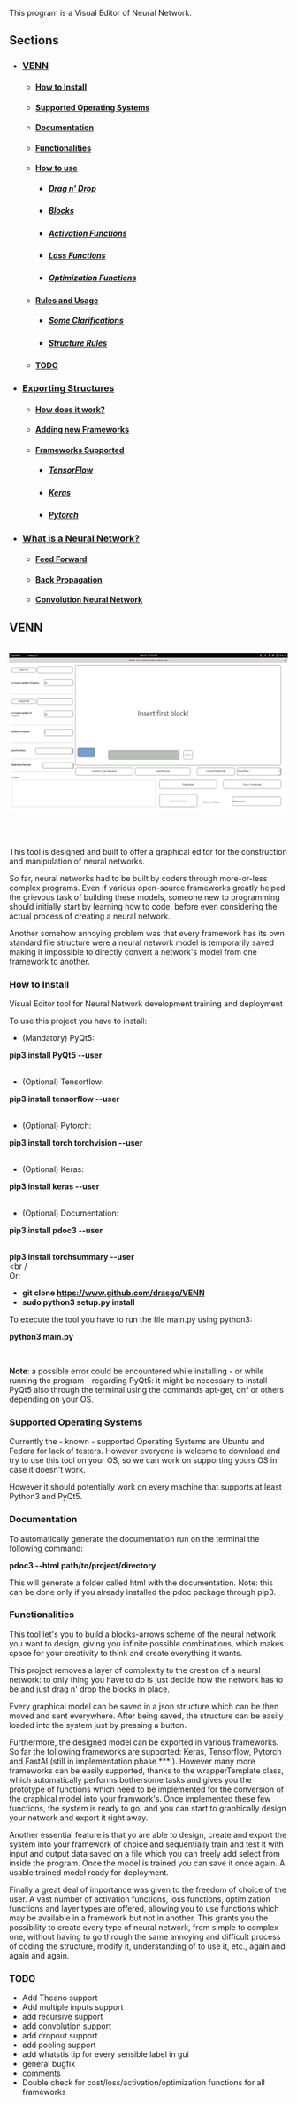 This program is a Visual Editor of Neural Network.


## Sections

* ### [VENN](#VENN)
    * #### [How to Install](#install)
    * #### [Supported Operating Systems](#ossupport)
    * #### [Documentation](#documentation)
    * #### [Functionalities](#funcs)
    * #### <a href="Manual/HOWTO.md#howto">How to use</a>
      * ##### <a href="Manual/HOWTO.md#dragdrop">Drag n' Drop</a>
      * ##### <a href="Manual/HOWTO.md#blocks">Blocks</a>
      * ##### <a href="Manual/HOWTO.md#archs">Activation Functions</a>
      * ##### <a href="Manual/HOWTO.md#loss">Loss Functions</a>
      * ##### <a href="Manual/HOWTO.md#optim">Optimization Functions</a>
    * #### <a href="Manual/rules.md#rules">Rules and Usage</a>
      * ##### <a href="Manual/rules.md/structClar">Some Clarifications</a>
      * ##### <a href="Manual/rules.md/structRules">Structure Rules</a>
    * #### [TODO](#todo)
* ### <a href="Manual/frameworks.md#frames">Exporting Structures</a>
    * #### <a href="Manual/frameworks.md#framehowto">How does it work?</a>
    * #### <a href="Manual/frameworks.md#otherframes">Adding new Frameworks</a>
    * #### <a href="Manual/framework.md#framesupp">Frameworks Supported</a>
      * ##### <a href="Manual/frameworks.md#tensor">TensorFlow</a>
      * ##### <a href="Manual/frameworks.md#keras">Keras</a>
      * ##### <a href="Manual/frameworks.md#pytorch">Pytorch</a>
* ### <a href="Manual/neuralnetwork.md#whatis">What is a Neural Network?</a>
    * #### <a href="Manual/neuralnetwork.md#feedfor">Feed Forward</a>
    * #### <a href="Manual/neuralnetwork.md#backprop">Back Propagation</a>
    * #### <a href="Manual/neuralnetwork.md#cnn">Convolution Neural Network</a>


## <a name="VENN"></a> VENN


<br />
<img src="Manual/Images/VENN.jpg" />

<br /><br />

This tool is designed and built to offer a graphical editor for the construction and manipulation of neural networks.

So far, neural networks had to be built by coders through more-or-less complex programs. Even if various open-source frameworks greatly helped the grievous task of building these models, someone new to programming should initially start by learning how to code, before even considering  the actual process of creating a neural network.

Another somehow annoying problem was that every framework has its own standard file structure were a neural network model is temporarily saved making it impossible to directly convert a network's model from one framework to another.


### <a name="install"></a>How to Install


Visual Editor tool for Neural Network development training and deployment

To use this project you have to install:

- (Mandatory) PyQt5:

<b>pip3 install PyQt5 --user</b>
<br /><br />
- (Optional) Tensorflow:

<b>pip3 install tensorflow --user</b>
<br /><br />
- (Optional) Pytorch:

<b>pip3 install torch torchvision --user</b>
<br /><br />
- (Optional) Keras:

<b>pip3 install keras --user</b>
<br /><br />
- (Optional) Documentation:

<b>pip3 install pdoc3 --user</b>
<br /><br />

<b>pip3 install torchsummary --user</b>
<br /><br /<br />
Or:

- <b>git clone https://www.github.com/drasgo/VENN</b>
- <b>sudo python3 setup.py install</b>


To execute the tool you have to run the file main.py using python3:

<b>python3 main.py</b>

<br />

<b>Note</b>: a possible error could be encountered while installing - or while running the program - regarding PyQt5: it might be necessary to install PyQt5 also through the terminal using the commands apt-get, dnf or others depending on your OS.


### <a name="ossupport"></a>Supported Operating Systems


Currently the - known - supported Operating Systems are Ubuntu and Fedora for lack of testers. However everyone is welcome to download and try to use this tool on your OS, so we can work on supporting yours OS in case it doesn't work.

However it should potentially work on every machine that supports at least Python3 and PyQt5.


### <a name="documentation"></a> Documentation


To automatically generate the documentation run on the terminal the following command:

<b>pdoc3 --html path/to/project/directory</b>

This will generate a folder called html with the documentation. Note: this can be done only if you already installed the pdoc package through pip3.


### <a name="funcs"></a> Functionalities


This tool let's you to build a blocks-arrows scheme of the neural network you want to design, giving you infinite possible combinations, which makes space for your creativity to think and create everything it wants.

This project removes a layer of complexity to the creation of a neural network: to only thing you have to do is just decide how the network has to be and just drag n' drop the blocks in place.

Every graphical model can be saved in a json structure which can be then moved and sent everywhere. After being saved, the structure can be easily loaded into the system just by pressing a button.


Furthermore, the designed model can be exported in various frameworks. So far the following frameworks are supported: Keras, Tensorflow, Pytorch and FastAI (still in implementation phase *** ). However many more frameworks can be easily supported, thanks to the wrapperTemplate class, which automatically performs bothersome tasks and gives you the prototype of functions which need to be implemented for the conversion of the graphical model into your framwork's. Once implemented these few functions, the system is ready to go, and you can start to graphically design your network and export it right away.

Another essential feature is that yo are able to design, create and export the system into your framework of choice and sequentially train and test it with input and output data saved on a file which you can freely add select from inside the program. Once the model is trained you can save it once again. A usable trained model ready for deployment.

Finally a great deal of importance was given to the freedom of choice of the user. A vast number of activation functions, loss functions, optimization functions and layer types are offered, allowing you to use functions which may be available in a framework but not in another. This grants you the possibility to create every type of neural network, from simple to complex one, without having to go through the same annoying and difficult process of coding the structure, modify it, understanding of to use it, etc., again and again and again.


### <a name="todo"></a>TODO
- Add Theano support
- Add multiple inputs support
- add recursive support
- add convolution support
- add dropout support
- add pooling support
- add whatstis tip for every sensible label in gui
- general bugfix
- comments
- Double check for cost/loss/activation/optimization functions for all frameworks
